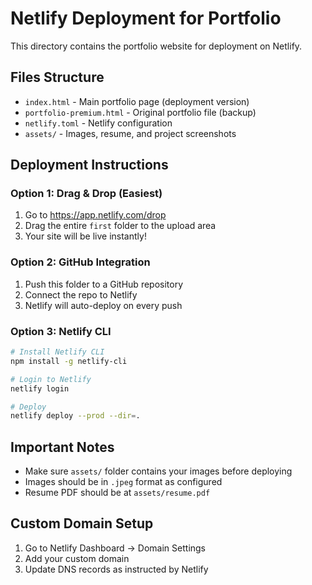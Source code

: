# Netlify Deployment for Portfolio

This directory contains the portfolio website for deployment on Netlify.

## Files Structure
- `index.html` - Main portfolio page (deployment version)
- `portfolio-premium.html` - Original portfolio file (backup)
- `netlify.toml` - Netlify configuration
- `assets/` - Images, resume, and project screenshots

## Deployment Instructions

### Option 1: Drag & Drop (Easiest)
1. Go to https://app.netlify.com/drop
2. Drag the entire `first` folder to the upload area
3. Your site will be live instantly!

### Option 2: GitHub Integration
1. Push this folder to a GitHub repository
2. Connect the repo to Netlify
3. Netlify will auto-deploy on every push

### Option 3: Netlify CLI
```bash
# Install Netlify CLI
npm install -g netlify-cli

# Login to Netlify
netlify login

# Deploy
netlify deploy --prod --dir=.
```

## Important Notes
- Make sure `assets/` folder contains your images before deploying
- Images should be in `.jpeg` format as configured
- Resume PDF should be at `assets/resume.pdf`

## Custom Domain Setup
1. Go to Netlify Dashboard → Domain Settings
2. Add your custom domain
3. Update DNS records as instructed by Netlify
